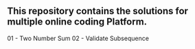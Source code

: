 ## This repository contains the solutions for multiple online coding Platform.
01 - Two Number Sum
02 - Validate Subsequence
